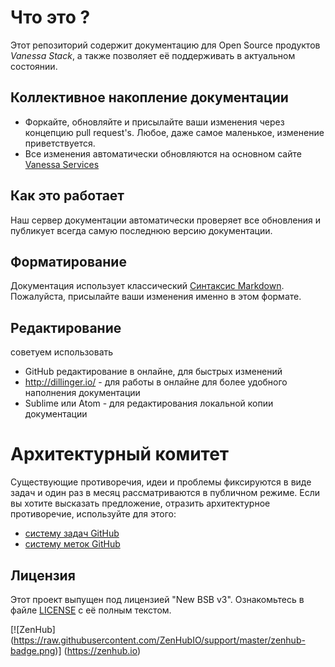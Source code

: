 ﻿# Что это ?

Этот репозиторий содержит документацию для Open Source продуктов *Vanessa Stack*, а также позволяет её поддерживать в актуальном состоянии.

## Коллективное накопление документации

* Форкайте, обновляйте и присылайте ваши изменения через концепцию pull request's. Любое, даже самое маленькое, изменение приветствуется.
* Все изменения автоматически обновляются на основном сайте [Vanessa Services](http://vanessa.services/docs)

## Как это работает

Наш сервер документации автоматически проверяет все обновления и публикует всегда самую последнюю версию документации.

## Форматирование

Документация использует классический [Синтаксис Markdown](https://help.github.com/articles/markdown-basics/). Пожалуйста, присылайте ваши изменения именно в этом формате.

## Редактирование

советуем использовать

* GitHub редактирование в онлайне, для быстрых изменений
* http://dillinger.io/ - для работы в онлайне для более удобного наполнения документации
* Sublime или Atom - для редактирования локальной копии документации

# Архитектурный комитет

Существующие противоречия, идеи и проблемы фиксируются в виде задач и один раз в месяц рассматриваются в публичном режиме. Если вы хотите высказать предложение, отразить архитектурное противоречие, используйте для этого:

* [систему задач GitHub](https://github.com/silverbulleters/vanessa-services/issues)
* [систему меток GitHub](https://github.com/silverbulleters/vanessa-services/labels) 

## Лицензия 

Этот проект выпущен под лицензией "New BSB v3". Ознакомьтесь в файле [LICENSE](LICENSE) с её полным текстом.

[![ZenHub] (https://raw.githubusercontent.com/ZenHubIO/support/master/zenhub-badge.png)] (https://zenhub.io)
